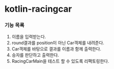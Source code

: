# kotlin-racingcar
### 기능 목록
1. 이름을 입력받는다.
2. round결과를 position이 아닌 Car객체를 내려준다.
3. Car객체를 바탕으로 결과를 이름과 함께 출력한다.
4. 승자를 판단하고 출력한다.
5. RacingCarMain을 테스트 할 수 있도록 리팩토링한다.